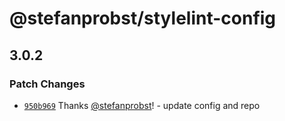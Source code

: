 # @stefanprobst/stylelint-config

## 3.0.2

### Patch Changes

- [`950b969`](https://github.com/stefanprobst/stylelint-config/commit/950b969100408d102e74d3ee770e44d5b2d76b78)
  Thanks [@stefanprobst](https://github.com/stefanprobst)! - update config and repo
